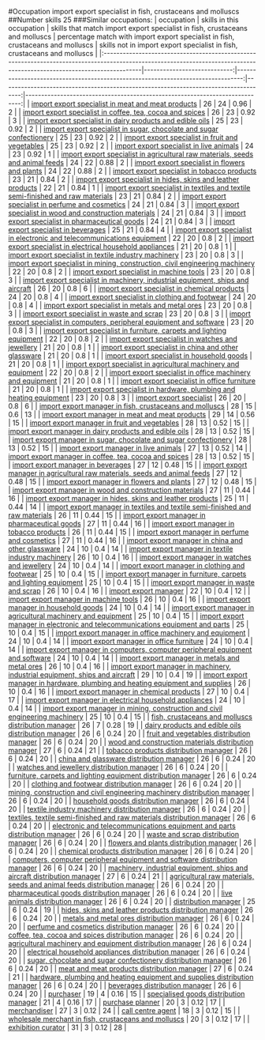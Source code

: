 #Occupation import export specialist in  fish, crustaceans and molluscs
##Number skills 25
###Similar occupations:
| occupation                                                                                                                                                              |   skills in this occupation |   skills that match import export specialist in  fish, crustaceans and molluscs |   percentage match with import export specialist in  fish, crustaceans and molluscs |   skills not in import export specialist in  fish, crustaceans and molluscs |
|:------------------------------------------------------------------------------------------------------------------------------------------------------------------------|----------------------------:|--------------------------------------------------------------------------------:|------------------------------------------------------------------------------------:|----------------------------------------------------------------------------:|
| [import export specialist in meat and meat products](import_export_specialist_in_meat_and_meat_products.md)                                                             |                          26 |                                                                              24 |                                                                                0.96 |                                                                           2 |
| [import export specialist in coffee, tea, cocoa and spices](import_export_specialist_in_coffee,_tea,_cocoa_and_spices.md)                                               |                          26 |                                                                              23 |                                                                                0.92 |                                                                           3 |
| [import export specialist in dairy products and edible oils](import_export_specialist_in_dairy_products_and_edible_oils.md)                                             |                          25 |                                                                              23 |                                                                                0.92 |                                                                           2 |
| [import export specialist in sugar, chocolate and sugar confectionery](import_export_specialist_in_sugar,_chocolate_and_sugar_confectionery.md)                         |                          25 |                                                                              23 |                                                                                0.92 |                                                                           2 |
| [import export specialist in fruit and vegetables](import_export_specialist_in_fruit_and_vegetables.md)                                                                 |                          25 |                                                                              23 |                                                                                0.92 |                                                                           2 |
| [import export specialist in live animals](import_export_specialist_in_live_animals.md)                                                                                 |                          24 |                                                                              23 |                                                                                0.92 |                                                                           1 |
| [import export specialist in agricultural raw materials, seeds and animal feeds](import_export_specialist_in_agricultural_raw_materials,_seeds_and_animal_feeds.md)     |                          24 |                                                                              22 |                                                                                0.88 |                                                                           2 |
| [import export specialist in flowers and plants](import_export_specialist_in_flowers_and_plants.md)                                                                     |                          24 |                                                                              22 |                                                                                0.88 |                                                                           2 |
| [import export specialist in tobacco products](import_export_specialist_in_tobacco_products.md)                                                                         |                          23 |                                                                              21 |                                                                                0.84 |                                                                           2 |
| [import export specialist in hides, skins and leather products](import_export_specialist_in_hides,_skins_and_leather_products.md)                                       |                          22 |                                                                              21 |                                                                                0.84 |                                                                           1 |
| [import export specialist in textiles and textile semi-finished and raw materials](import_export_specialist_in_textiles_and_textile_semi-finished_and_raw_materials.md) |                          23 |                                                                              21 |                                                                                0.84 |                                                                           2 |
| [import export specialist in perfume and cosmetics](import_export_specialist_in_perfume_and_cosmetics.md)                                                               |                          24 |                                                                              21 |                                                                                0.84 |                                                                           3 |
| [import export specialist in wood and construction materials](import_export_specialist_in_wood_and_construction_materials.md)                                           |                          24 |                                                                              21 |                                                                                0.84 |                                                                           3 |
| [import export specialist in pharmaceutical goods](import_export_specialist_in_pharmaceutical_goods.md)                                                                 |                          24 |                                                                              21 |                                                                                0.84 |                                                                           3 |
| [import export specialist in beverages](import_export_specialist_in_beverages.md)                                                                                       |                          25 |                                                                              21 |                                                                                0.84 |                                                                           4 |
| [import export specialist in electronic and telecommunications equipment](import_export_specialist_in_electronic_and_telecommunications_equipment.md)                   |                          22 |                                                                              20 |                                                                                0.8  |                                                                           2 |
| [import export specialist in electrical household appliances](import_export_specialist_in_electrical_household_appliances.md)                                           |                          21 |                                                                              20 |                                                                                0.8  |                                                                           1 |
| [import export specialist in textile industry machinery](import_export_specialist_in_textile_industry_machinery.md)                                                     |                          23 |                                                                              20 |                                                                                0.8  |                                                                           3 |
| [import export specialist in mining, construction, civil engineering machinery](import_export_specialist_in_mining,_construction,_civil_engineering_machinery.md)       |                          22 |                                                                              20 |                                                                                0.8  |                                                                           2 |
| [import export specialist in machine tools](import_export_specialist_in_machine_tools.md)                                                                               |                          23 |                                                                              20 |                                                                                0.8  |                                                                           3 |
| [import export specialist in machinery, industrial equipment, ships and aircraft](import_export_specialist_in_machinery,_industrial_equipment,_ships_and_aircraft.md)   |                          26 |                                                                              20 |                                                                                0.8  |                                                                           6 |
| [import export specialist in chemical products](import_export_specialist_in_chemical_products.md)                                                                       |                          24 |                                                                              20 |                                                                                0.8  |                                                                           4 |
| [import export specialist in clothing and footwear](import_export_specialist_in_clothing_and_footwear.md)                                                               |                          24 |                                                                              20 |                                                                                0.8  |                                                                           4 |
| [import export specialist in metals and metal ores](import_export_specialist_in_metals_and_metal_ores.md)                                                               |                          23 |                                                                              20 |                                                                                0.8  |                                                                           3 |
| [import export specialist in waste and scrap](import_export_specialist_in_waste_and_scrap.md)                                                                           |                          23 |                                                                              20 |                                                                                0.8  |                                                                           3 |
| [import export specialist in computers, peripheral equipment and software](import_export_specialist_in_computers,_peripheral_equipment_and_software.md)                 |                          23 |                                                                              20 |                                                                                0.8  |                                                                           3 |
| [import export specialist in furniture, carpets and lighting equipment](import_export_specialist_in_furniture,_carpets_and_lighting_equipment.md)                       |                          22 |                                                                              20 |                                                                                0.8  |                                                                           2 |
| [import export specialist in watches and jewellery](import_export_specialist_in_watches_and_jewellery.md)                                                               |                          21 |                                                                              20 |                                                                                0.8  |                                                                           1 |
| [import export specialist in china and other glassware](import_export_specialist_in_china_and_other_glassware.md)                                                       |                          21 |                                                                              20 |                                                                                0.8  |                                                                           1 |
| [import export specialist in household goods](import_export_specialist_in_household_goods.md)                                                                           |                          21 |                                                                              20 |                                                                                0.8  |                                                                           1 |
| [import export specialist in agricultural machinery and equipment](import_export_specialist_in_agricultural_machinery_and_equipment.md)                                 |                          22 |                                                                              20 |                                                                                0.8  |                                                                           2 |
| [import export specialist in office machinery and equipment](import_export_specialist_in_office_machinery_and_equipment.md)                                             |                          21 |                                                                              20 |                                                                                0.8  |                                                                           1 |
| [import export specialist in office furniture](import_export_specialist_in_office_furniture.md)                                                                         |                          21 |                                                                              20 |                                                                                0.8  |                                                                           1 |
| [import export specialist in hardware, plumbing and heating equipment](import_export_specialist_in_hardware,_plumbing_and_heating_equipment.md)                         |                          23 |                                                                              20 |                                                                                0.8  |                                                                           3 |
| [import export specialist](import_export_specialist.md)                                                                                                                 |                          26 |                                                                              20 |                                                                                0.8  |                                                                           6 |
| [import export manager in fish, crustaceans and molluscs](import_export_manager_in_fish,_crustaceans_and_molluscs.md)                                                   |                          28 |                                                                              15 |                                                                                0.6  |                                                                          13 |
| [import export manager in meat and meat products](import_export_manager_in_meat_and_meat_products.md)                                                                   |                          29 |                                                                              14 |                                                                                0.56 |                                                                          15 |
| [import export manager in fruit and vegetables](import_export_manager_in_fruit_and_vegetables.md)                                                                       |                          28 |                                                                              13 |                                                                                0.52 |                                                                          15 |
| [import export manager in dairy products and edible oils](import_export_manager_in_dairy_products_and_edible_oils.md)                                                   |                          28 |                                                                              13 |                                                                                0.52 |                                                                          15 |
| [import export manager in sugar, chocolate and sugar confectionery](import_export_manager_in_sugar,_chocolate_and_sugar_confectionery.md)                               |                          28 |                                                                              13 |                                                                                0.52 |                                                                          15 |
| [import export manager in live animals](import_export_manager_in_live_animals.md)                                                                                       |                          27 |                                                                              13 |                                                                                0.52 |                                                                          14 |
| [import export manager in coffee, tea, cocoa and spices](import_export_manager_in_coffee,_tea,_cocoa_and_spices.md)                                                     |                          28 |                                                                              13 |                                                                                0.52 |                                                                          15 |
| [import export manager in beverages](import_export_manager_in_beverages.md)                                                                                             |                          27 |                                                                              12 |                                                                                0.48 |                                                                          15 |
| [import export manager in agricultural raw materials, seeds and animal feeds](import_export_manager_in_agricultural_raw_materials,_seeds_and_animal_feeds.md)           |                          27 |                                                                              12 |                                                                                0.48 |                                                                          15 |
| [import export manager in flowers and plants](import_export_manager_in_flowers_and_plants.md)                                                                           |                          27 |                                                                              12 |                                                                                0.48 |                                                                          15 |
| [import export manager in wood and construction materials](import_export_manager_in_wood_and_construction_materials.md)                                                 |                          27 |                                                                              11 |                                                                                0.44 |                                                                          16 |
| [import export manager in hides, skins and leather products](import_export_manager_in_hides,_skins_and_leather_products.md)                                             |                          25 |                                                                              11 |                                                                                0.44 |                                                                          14 |
| [import export manager in textiles and textile semi-finished and raw materials](import_export_manager_in_textiles_and_textile_semi-finished_and_raw_materials.md)       |                          26 |                                                                              11 |                                                                                0.44 |                                                                          15 |
| [import export manager in pharmaceutical goods](import_export_manager_in_pharmaceutical_goods.md)                                                                       |                          27 |                                                                              11 |                                                                                0.44 |                                                                          16 |
| [import export manager in tobacco products](import_export_manager_in_tobacco_products.md)                                                                               |                          26 |                                                                              11 |                                                                                0.44 |                                                                          15 |
| [import export manager in perfume and cosmetics](import_export_manager_in_perfume_and_cosmetics.md)                                                                     |                          27 |                                                                              11 |                                                                                0.44 |                                                                          16 |
| [import export manager in china and other glassware](import_export_manager_in_china_and_other_glassware.md)                                                             |                          24 |                                                                              10 |                                                                                0.4  |                                                                          14 |
| [import export manager in textile industry machinery](import_export_manager_in_textile_industry_machinery.md)                                                           |                          26 |                                                                              10 |                                                                                0.4  |                                                                          16 |
| [import export manager in watches and jewellery](import_export_manager_in_watches_and_jewellery.md)                                                                     |                          24 |                                                                              10 |                                                                                0.4  |                                                                          14 |
| [import export manager in clothing and footwear](import_export_manager_in_clothing_and_footwear.md)                                                                     |                          25 |                                                                              10 |                                                                                0.4  |                                                                          15 |
| [import export manager in furniture, carpets and lighting equipment](import_export_manager_in_furniture,_carpets_and_lighting_equipment.md)                             |                          25 |                                                                              10 |                                                                                0.4  |                                                                          15 |
| [import export manager in waste and scrap](import_export_manager_in_waste_and_scrap.md)                                                                                 |                          26 |                                                                              10 |                                                                                0.4  |                                                                          16 |
| [import export manager](import_export_manager.md)                                                                                                                       |                          22 |                                                                              10 |                                                                                0.4  |                                                                          12 |
| [import export manager in machine tools](import_export_manager_in_machine_tools.md)                                                                                     |                          26 |                                                                              10 |                                                                                0.4  |                                                                          16 |
| [import export manager in household goods](import_export_manager_in_household_goods.md)                                                                                 |                          24 |                                                                              10 |                                                                                0.4  |                                                                          14 |
| [import export manager in agricultural machinery and equipment](import_export_manager_in_agricultural_machinery_and_equipment.md)                                       |                          25 |                                                                              10 |                                                                                0.4  |                                                                          15 |
| [import export manager in electronic and telecommunications equipment and parts](import_export_manager_in_electronic_and_telecommunications_equipment_and_parts.md)     |                          25 |                                                                              10 |                                                                                0.4  |                                                                          15 |
| [import export manager in office machinery and equipment](import_export_manager_in_office_machinery_and_equipment.md)                                                   |                          24 |                                                                              10 |                                                                                0.4  |                                                                          14 |
| [import export manager in office furniture](import_export_manager_in_office_furniture.md)                                                                               |                          24 |                                                                              10 |                                                                                0.4  |                                                                          14 |
| [import export manager in computers, computer peripheral equipment and software](import_export_manager_in_computers,_computer_peripheral_equipment_and_software.md)     |                          24 |                                                                              10 |                                                                                0.4  |                                                                          14 |
| [import export manager in metals and metal ores](import_export_manager_in_metals_and_metal_ores.md)                                                                     |                          26 |                                                                              10 |                                                                                0.4  |                                                                          16 |
| [import export manager in machinery, industrial equipment, ships and aircraft](import_export_manager_in_machinery,_industrial_equipment,_ships_and_aircraft.md)         |                          29 |                                                                              10 |                                                                                0.4  |                                                                          19 |
| [import export manager in hardware, plumbing and heating equipment and supplies](import_export_manager_in_hardware,_plumbing_and_heating_equipment_and_supplies.md)     |                          26 |                                                                              10 |                                                                                0.4  |                                                                          16 |
| [import export manager in chemical products](import_export_manager_in_chemical_products.md)                                                                             |                          27 |                                                                              10 |                                                                                0.4  |                                                                          17 |
| [import export manager in electrical household appliances](import_export_manager_in_electrical_household_appliances.md)                                                 |                          24 |                                                                              10 |                                                                                0.4  |                                                                          14 |
| [import export manager in mining, construction and civil engineering machinery](import_export_manager_in_mining,_construction_and_civil_engineering_machinery.md)       |                          25 |                                                                              10 |                                                                                0.4  |                                                                          15 |
| [fish, crustaceans and molluscs distribution manager](fish,_crustaceans_and_molluscs_distribution_manager.md)                                                           |                          26 |                                                                               7 |                                                                                0.28 |                                                                          19 |
| [dairy products and edible oils distribution manager](dairy_products_and_edible_oils_distribution_manager.md)                                                           |                          26 |                                                                               6 |                                                                                0.24 |                                                                          20 |
| [fruit and vegetables distribution manager](fruit_and_vegetables_distribution_manager.md)                                                                               |                          26 |                                                                               6 |                                                                                0.24 |                                                                          20 |
| [wood and construction materials distribution manager](wood_and_construction_materials_distribution_manager.md)                                                         |                          27 |                                                                               6 |                                                                                0.24 |                                                                          21 |
| [tobacco products distribution manager](tobacco_products_distribution_manager.md)                                                                                       |                          26 |                                                                               6 |                                                                                0.24 |                                                                          20 |
| [china and glassware distribution manager](china_and_glassware_distribution_manager.md)                                                                                 |                          26 |                                                                               6 |                                                                                0.24 |                                                                          20 |
| [watches and jewellery distribution manager](watches_and_jewellery_distribution_manager.md)                                                                             |                          26 |                                                                               6 |                                                                                0.24 |                                                                          20 |
| [furniture, carpets and lighting equipment distribution manager](furniture,_carpets_and_lighting_equipment_distribution_manager.md)                                     |                          26 |                                                                               6 |                                                                                0.24 |                                                                          20 |
| [clothing and footwear distribution manager](clothing_and_footwear_distribution_manager.md)                                                                             |                          26 |                                                                               6 |                                                                                0.24 |                                                                          20 |
| [mining, construction and civil engineering machinery distribution manager](mining,_construction_and_civil_engineering_machinery_distribution_manager.md)               |                          26 |                                                                               6 |                                                                                0.24 |                                                                          20 |
| [household goods distribution manager](household_goods_distribution_manager.md)                                                                                         |                          26 |                                                                               6 |                                                                                0.24 |                                                                          20 |
| [textile industry machinery distribution manager](textile_industry_machinery_distribution_manager.md)                                                                   |                          26 |                                                                               6 |                                                                                0.24 |                                                                          20 |
| [textiles, textile semi-finished and raw materials distribution manager](textiles,_textile_semi-finished_and_raw_materials_distribution_manager.md)                     |                          26 |                                                                               6 |                                                                                0.24 |                                                                          20 |
| [electronic and telecommunications equipment and parts distribution manager](electronic_and_telecommunications_equipment_and_parts_distribution_manager.md)             |                          26 |                                                                               6 |                                                                                0.24 |                                                                          20 |
| [waste and scrap distribution manager](waste_and_scrap_distribution_manager.md)                                                                                         |                          26 |                                                                               6 |                                                                                0.24 |                                                                          20 |
| [flowers and plants distribution manager](flowers_and_plants_distribution_manager.md)                                                                                   |                          26 |                                                                               6 |                                                                                0.24 |                                                                          20 |
| [chemical products distribution manager](chemical_products_distribution_manager.md)                                                                                     |                          26 |                                                                               6 |                                                                                0.24 |                                                                          20 |
| [computers, computer peripheral equipment and software distribution manager](computers,_computer_peripheral_equipment_and_software_distribution_manager.md)             |                          26 |                                                                               6 |                                                                                0.24 |                                                                          20 |
| [machinery, industrial equipment, ships and aircraft distribution manager](machinery,_industrial_equipment,_ships_and_aircraft_distribution_manager.md)                 |                          27 |                                                                               6 |                                                                                0.24 |                                                                          21 |
| [agricultural raw materials, seeds and animal feeds distribution manager](agricultural_raw_materials,_seeds_and_animal_feeds_distribution_manager.md)                   |                          26 |                                                                               6 |                                                                                0.24 |                                                                          20 |
| [pharmaceutical goods distribution manager](pharmaceutical_goods_distribution_manager.md)                                                                               |                          26 |                                                                               6 |                                                                                0.24 |                                                                          20 |
| [live animals distribution manager](live_animals_distribution_manager.md)                                                                                               |                          26 |                                                                               6 |                                                                                0.24 |                                                                          20 |
| [distribution manager](distribution_manager.md)                                                                                                                         |                          25 |                                                                               6 |                                                                                0.24 |                                                                          19 |
| [hides, skins and leather products distribution manager](hides,_skins_and_leather_products_distribution_manager.md)                                                     |                          26 |                                                                               6 |                                                                                0.24 |                                                                          20 |
| [metals and metal ores distribution manager](metals_and_metal_ores_distribution_manager.md)                                                                             |                          26 |                                                                               6 |                                                                                0.24 |                                                                          20 |
| [perfume and cosmetics distribution manager](perfume_and_cosmetics_distribution_manager.md)                                                                             |                          26 |                                                                               6 |                                                                                0.24 |                                                                          20 |
| [coffee, tea, cocoa and spices distribution manager](coffee,_tea,_cocoa_and_spices_distribution_manager.md)                                                             |                          26 |                                                                               6 |                                                                                0.24 |                                                                          20 |
| [agricultural machinery and equipment distribution manager](agricultural_machinery_and_equipment_distribution_manager.md)                                               |                          26 |                                                                               6 |                                                                                0.24 |                                                                          20 |
| [electrical household appliances distribution manager](electrical_household_appliances_distribution_manager.md)                                                         |                          26 |                                                                               6 |                                                                                0.24 |                                                                          20 |
| [sugar, chocolate and sugar confectionery distribution manager](sugar,_chocolate_and_sugar_confectionery_distribution_manager.md)                                       |                          26 |                                                                               6 |                                                                                0.24 |                                                                          20 |
| [meat and meat products distribution manager](meat_and_meat_products_distribution_manager.md)                                                                           |                          27 |                                                                               6 |                                                                                0.24 |                                                                          21 |
| [hardware, plumbing and heating equipment and supplies distribution manager](hardware,_plumbing_and_heating_equipment_and_supplies_distribution_manager.md)             |                          26 |                                                                               6 |                                                                                0.24 |                                                                          20 |
| [beverages distribution manager](beverages_distribution_manager.md)                                                                                                     |                          26 |                                                                               6 |                                                                                0.24 |                                                                          20 |
| [purchaser](purchaser.md)                                                                                                                                               |                          19 |                                                                               4 |                                                                                0.16 |                                                                          15 |
| [specialised goods distribution manager](specialised_goods_distribution_manager.md)                                                                                     |                          21 |                                                                               4 |                                                                                0.16 |                                                                          17 |
| [purchase planner](purchase_planner.md)                                                                                                                                 |                          20 |                                                                               3 |                                                                                0.12 |                                                                          17 |
| [merchandiser](merchandiser.md)                                                                                                                                         |                          27 |                                                                               3 |                                                                                0.12 |                                                                          24 |
| [call centre agent](call_centre_agent.md)                                                                                                                               |                          18 |                                                                               3 |                                                                                0.12 |                                                                          15 |
| [wholesale merchant in fish, crustaceans and molluscs](wholesale_merchant_in_fish,_crustaceans_and_molluscs.md)                                                         |                          20 |                                                                               3 |                                                                                0.12 |                                                                          17 |
| [exhibition curator](exhibition_curator.md)                                                                                                                             |                          31 |                                                                               3 |                                                                                0.12 |                                                                          28 |
